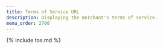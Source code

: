 ```yaml
---
title: Terms of Service URL
description: Displaying the merchant's terms of service.
menu_order: 2700
---
```


{% include tos.md %}

